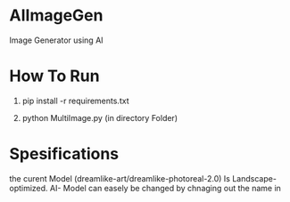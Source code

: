 # AIImageGen
Image Generator using AI


# How To Run

1. pip install -r requirements.txt

2. python MultiImage.py (in directory Folder)

# Spesifications

the curent Model (dreamlike-art/dreamlike-photoreal-2.0) Is Landscape-optimized.
AI- Model can easely be changed by chnaging out the name in 

